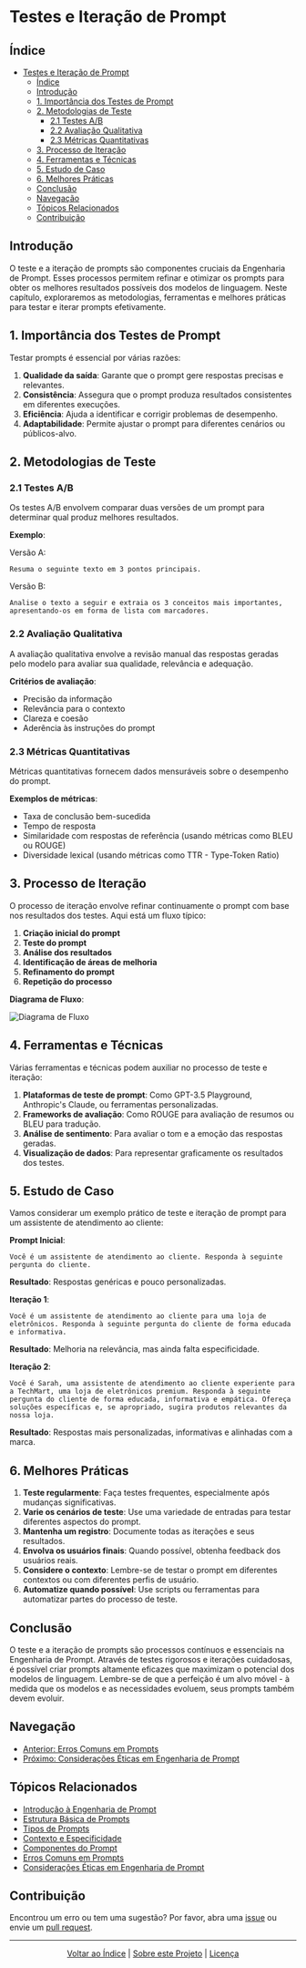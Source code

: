 # Testes e Iteração de Prompt

## Índice
- [Testes e Iteração de Prompt](#testes-e-iteração-de-prompt)
  - [Índice](#índice)
  - [Introdução](#introdução)
  - [1. Importância dos Testes de Prompt](#1-importância-dos-testes-de-prompt)
  - [2. Metodologias de Teste](#2-metodologias-de-teste)
    - [2.1 Testes A/B](#21-testes-ab)
    - [2.2 Avaliação Qualitativa](#22-avaliação-qualitativa)
    - [2.3 Métricas Quantitativas](#23-métricas-quantitativas)
  - [3. Processo de Iteração](#3-processo-de-iteração)
  - [4. Ferramentas e Técnicas](#4-ferramentas-e-técnicas)
  - [5. Estudo de Caso](#5-estudo-de-caso)
  - [6. Melhores Práticas](#6-melhores-práticas)
  - [Conclusão](#conclusão)
  - [Navegação](#navegação)
  - [Tópicos Relacionados](#tópicos-relacionados)
  - [Contribuição](#contribuição)

## Introdução

O teste e a iteração de prompts são componentes cruciais da Engenharia de Prompt. Esses processos permitem refinar e otimizar os prompts para obter os melhores resultados possíveis dos modelos de linguagem. Neste capítulo, exploraremos as metodologias, ferramentas e melhores práticas para testar e iterar prompts efetivamente.

## 1. Importância dos Testes de Prompt

Testar prompts é essencial por várias razões:

1. **Qualidade da saída**: Garante que o prompt gere respostas precisas e relevantes.
2. **Consistência**: Assegura que o prompt produza resultados consistentes em diferentes execuções.
3. **Eficiência**: Ajuda a identificar e corrigir problemas de desempenho.
4. **Adaptabilidade**: Permite ajustar o prompt para diferentes cenários ou públicos-alvo.

## 2. Metodologias de Teste

### 2.1 Testes A/B

Os testes A/B envolvem comparar duas versões de um prompt para determinar qual produz melhores resultados.

**Exemplo**:

Versão A:
```
Resuma o seguinte texto em 3 pontos principais.
```

Versão B:
```
Analise o texto a seguir e extraia os 3 conceitos mais importantes, apresentando-os em forma de lista com marcadores.
```

### 2.2 Avaliação Qualitativa

A avaliação qualitativa envolve a revisão manual das respostas geradas pelo modelo para avaliar sua qualidade, relevância e adequação.

**Critérios de avaliação**:
- Precisão da informação
- Relevância para o contexto
- Clareza e coesão
- Aderência às instruções do prompt

### 2.3 Métricas Quantitativas

Métricas quantitativas fornecem dados mensuráveis sobre o desempenho do prompt.

**Exemplos de métricas**:
- Taxa de conclusão bem-sucedida
- Tempo de resposta
- Similaridade com respostas de referência (usando métricas como BLEU ou ROUGE)
- Diversidade lexical (usando métricas como TTR - Type-Token Ratio)

## 3. Processo de Iteração

O processo de iteração envolve refinar continuamente o prompt com base nos resultados dos testes. Aqui está um fluxo típico:

1. **Criação inicial do prompt**
2. **Teste do prompt**
3. **Análise dos resultados**
4. **Identificação de áreas de melhoria**
5. **Refinamento do prompt**
6. **Repetição do processo**

**Diagrama de Fluxo**:

![Diagrama de Fluxo](./images/iteration_diagram.jpg)

## 4. Ferramentas e Técnicas

Várias ferramentas e técnicas podem auxiliar no processo de teste e iteração:

1. **Plataformas de teste de prompt**: Como GPT-3.5 Playground, Anthropic's Claude, ou ferramentas personalizadas.
2. **Frameworks de avaliação**: Como ROUGE para avaliação de resumos ou BLEU para tradução.
3. **Análise de sentimento**: Para avaliar o tom e a emoção das respostas geradas.
4. **Visualização de dados**: Para representar graficamente os resultados dos testes.

## 5. Estudo de Caso

Vamos considerar um exemplo prático de teste e iteração de prompt para um assistente de atendimento ao cliente:

**Prompt Inicial**:
```
Você é um assistente de atendimento ao cliente. Responda à seguinte pergunta do cliente.
```

**Resultado**: Respostas genéricas e pouco personalizadas.

**Iteração 1**:
```
Você é um assistente de atendimento ao cliente para uma loja de eletrônicos. Responda à seguinte pergunta do cliente de forma educada e informativa.
```

**Resultado**: Melhoria na relevância, mas ainda falta especificidade.

**Iteração 2**:
```
Você é Sarah, uma assistente de atendimento ao cliente experiente para a TechMart, uma loja de eletrônicos premium. Responda à seguinte pergunta do cliente de forma educada, informativa e empática. Ofereça soluções específicas e, se apropriado, sugira produtos relevantes da nossa loja.
```

**Resultado**: Respostas mais personalizadas, informativas e alinhadas com a marca.

## 6. Melhores Práticas

1. **Teste regularmente**: Faça testes frequentes, especialmente após mudanças significativas.
2. **Varie os cenários de teste**: Use uma variedade de entradas para testar diferentes aspectos do prompt.
3. **Mantenha um registro**: Documente todas as iterações e seus resultados.
4. **Envolva os usuários finais**: Quando possível, obtenha feedback dos usuários reais.
5. **Considere o contexto**: Lembre-se de testar o prompt em diferentes contextos ou com diferentes perfis de usuário.
6. **Automatize quando possível**: Use scripts ou ferramentas para automatizar partes do processo de teste.

## Conclusão

O teste e a iteração de prompts são processos contínuos e essenciais na Engenharia de Prompt. Através de testes rigorosos e iterações cuidadosas, é possível criar prompts altamente eficazes que maximizam o potencial dos modelos de linguagem. Lembre-se de que a perfeição é um alvo móvel - à medida que os modelos e as necessidades evoluem, seus prompts também devem evoluir.

## Navegação
- [Anterior: Erros Comuns em Prompts](06_common_pitfalls.md)
- [Próximo: Considerações Éticas em Engenharia de Prompt](08_ethical_considerations.md)

## Tópicos Relacionados
- [Introdução à Engenharia de Prompt](01_introduction_to_prompt_engineering.md)
- [Estrutura Básica de Prompts](02_basic_prompt_structure.md)
- [Tipos de Prompts](03_types_of_prompts.md)
- [Contexto e Especificidade](04_context_and_specificity.md)
- [Componentes do Prompt](05_prompt_components.md)
- [Erros Comuns em Prompts](06_common_pitfalls.md)
- [Considerações Éticas em Engenharia de Prompt](08_ethical_considerations.md)

## Contribuição

Encontrou um erro ou tem uma sugestão? Por favor, abra uma [issue](https://github.com/EYLatamSouth/beyondlabs-prompt-engineering/issues) ou envie um [pull request](https://github.com/EYLatamSouth/beyondlabs-prompt-engineering/pulls).

---

<div align="center">
  <a href="#índice">Voltar ao Índice</a> |
  <a href="https://github.com/EYLatamSouth/beyondlabs-prompt-engineering">Sobre este Projeto</a> | 
  <a href="https://github.com/EYLatamSouth/beyondlabs-prompt-engineering/blob/main/LICENSE">Licença</a>
</div>
